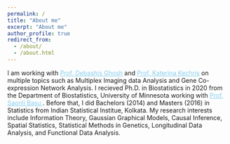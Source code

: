 ```yaml
---
permalink: /
title: "About me"
excerpt: "About me"
author_profile: true
redirect_from: 
  - /about/
  - /about.html
---
```


I am working with <a href="https://scholar.google.com/citations?user=L14IppEAAAAJ&hl=en" style="color:skyblue;"> Prof. Debashis Ghosh</a> and <a href="http://csph.ucdenver.edu/Sites/Kechris/" style="color:skyblue;"> Prof. Katerina Kechris</a> on multiple topics such as Multiplex 
Imaging data Analysis and Gene Co-expression Network Analysis. I recieved Ph.D. in Biostatistics in 2020 from the Department of Biostatistics, 
University of Minnesota working with <a href="http://www.biostat.umn.edu/~saonli/" style="color:skyblue;"> Prof. Saonli Basu </a>.
Before that, I did Bachelors (2014) and Masters (2016) in Statistics from Indian Statistical Institue, Kolkata. My research interests include Information Theory, Gaussian Graphical Models, Causal Inference, Spatial Statistics, Statistical Methods in Genetics, Longitudinal Data Analysis, and Functional Data Analysis.
